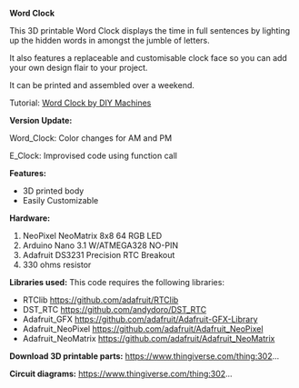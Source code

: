 **Word Clock**

This 3D printable Word Clock displays the time in full sentences by lighting up the hidden words in amongst the jumble of letters.

It also features a replaceable and customisable clock face so you can add your own design flair to your project.

It can be printed and assembled over a weekend.

Tutorial:  [Word Clock by DIY Machines ](https://www.electromaker.io/project/view/word-clock-customisable-and-easy-to-build)


**Version Update:**

 Word_Clock: 
   Color changes for AM and PM 

 E_Clock: 
   Improvised code using function call

**Features:**
 - 3D printed body
 - Easily Customizable
 

**Hardware:**
 1. NeoPixel NeoMatrix 8x8 64 RGB LED
 2. Arduino Nano 3.1 W/ATMEGA328 NO-PIN
 3. Adafruit DS3231 Precision RTC Breakout
 4. 330 ohms resistor

**Libraries used:**
 This code requires the following libraries:
 - RTClib https://github.com/adafruit/RTClib
 - DST_RTC https://github.com/andydoro/DST_RTC
 - Adafruit_GFX https://github.com/adafruit/Adafruit-GFX-Library
 - Adafruit_NeoPixel https://github.com/adafruit/Adafruit_NeoPixel
 - Adafruit_NeoMatrix https://github.com/adafruit/Adafruit_NeoMatrix
 
**Download 3D printable parts:**
   https://www.thingiverse.com/thing:302...
   
**Circuit diagrams:**
   https://www.thingiverse.com/thing:302...
